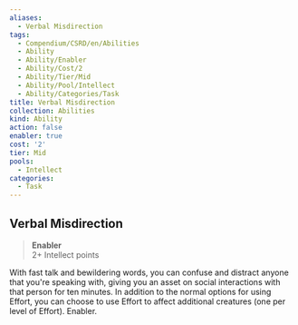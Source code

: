 ```yaml
---
aliases:
  - Verbal Misdirection
tags:
  - Compendium/CSRD/en/Abilities
  - Ability
  - Ability/Enabler
  - Ability/Cost/2
  - Ability/Tier/Mid
  - Ability/Pool/Intellect
  - Ability/Categories/Task
title: Verbal Misdirection
collection: Abilities
kind: Ability
action: false
enabler: true
cost: '2'
tier: Mid
pools:
  - Intellect
categories:
  - Task
---
```

## Verbal Misdirection  
>**Enabler**  
>2+ Intellect points
  
With fast talk and bewildering words, you can confuse and distract anyone that you're speaking with, giving you an asset on social interactions with that person for ten minutes. In addition to the normal options for using Effort, you can choose to use Effort to affect additional creatures (one per level of Effort). Enabler.
